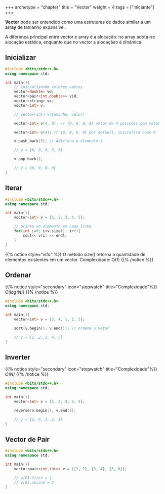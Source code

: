 +++
archetype = "chapter"
title = "Vector"
weight = 4
tags = ["iniciante"]
+++

**Vector** pode ser entendido como uma estruturas de dados
similar a um **array** de tamanho expansível.

A diferença principal entre vector e array é a alocação:
no array adota-se alocação estática, enquanto que no
vector a alocaçãao é dinâmica.

## Inicializar

```cpp
#include <bits/stdc++.h>
using namespace std;

int main(){
    // inicializando vetores vazios
    vector<double> vd;
    vector<pair<int,double>> vid;
    vector<string> vs;
    vector<int> v;

    // vector<int> v(tamanho, valor)

    vector<int> v(4, 0); // {0, 0, 0, 0} vetor de 4 posições com valor 0

    vector<int> v(4); // {0, 0, 0, 0} por default, inicializa como 0

    v.push_back(5); // Adiciona o elemento 5

    // v = {0, 0, 0, 0, 5}

    v.pop_back();

    // v = {0, 0, 0, 0}
}
```

## Iterar

```cpp
#include <bits/stdc++.h>
using namespace std;

int main(){
    vector<int> v = {1, 2, 3, 4, 5};

    // printa um elemento em cada linha
    for(int i=0; i<v.size(); i++){
        cout<< v[i] << endl;
    }
}
```
{{% notice style="info" %}}
O método size() retorna a quantidade de elementos
existentes em um vector.
Complexidade: O(1)
{{% /notice %}}


## Ordenar

{{% notice style="secondary" icon="stopwatch" title="Complexidade"%}}
_O(log(N))_
{{% /notice %}}

```cpp
#include <bits/stdc++.h>
using namespace std;

int main(){
    vector<int> v = {3, 4, 1, 2, 5};

    sort(v.begin(), v.end()); // ordena o vetor

    // v = {1, 2, 3, 4, 5}
}
```

## Inverter

{{% notice style="secondary" icon="stopwatch" title="Complexidade"%}}
_O(N)_
{{% /notice %}}

```cpp
#include <bits/stdc++.h>
using namespace std;

int main(){
    vector<int> v = {1, 2, 3, 4, 5};

    reverse(v.begin(), v.end());

    // v = {5, 4, 3, 2, 1}
}
```

## Vector de Pair

```cpp
#include <bits/stdc++.h>
using namespace std;

int main(){
    vector<pair<int,int>> v = {{1, 2}, {3, 4}, {5, 6}};

    // v[0].first = 1
    // v[0].second = 2
}
```
